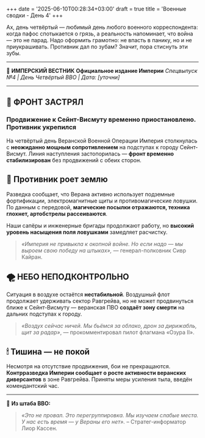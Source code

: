 +++
date = '2025-06-10T00:28:34+03:00'
draft = true
title = 'Военные сводки - День 4'
+++

Ах, день четвёртый — любимый день любого военного корреспондента: когда пафос спотыкается о грязь, а реальность напоминает, что война — это не парад. Надо оформить грамотно: не впасть в панику, но и не приукрашивать. Противник дал по зубам? Значит, пора стиснуть эти зубы.

---

📜 **ИМПЕРСКИЙ ВЕСТНИК**
**Официальное издание Империи**
*Спецвыпуск №4 | День Четвёртый ВВО | Дата: \[уточни]*

---

## 🛑 **ФРОНТ ЗАСТРЯЛ**

### Продвижение к Сейнт-Висмуту временно приостановлено. Противник укрепился

На четвёртый день Веранской Военной Операции Империя столкнулась с **неожиданно мощным сопротивлением** на подступах к городу Сейнт-Висмут. Линия наступления застопорилась — **фронт временно стабилизирован** без продвижений с обеих сторон.

## 🧱 **Противник роет землю**

Разведка сообщает, что Верана активно использует подземные фортификации, электромагнитные щиты и противомагические ловушки. По данным с передовой, **магические посылки отражаются, техника глохнет, артобстрелы рассеиваются**.

Наши сапёры и инженерные бригады продолжают работу, но **высокий уровень насыщения поля ловушками** замедляет расчистку.

> *«Империя не привыкла к окопной войне. Но если надо — мы выроем свою победу на штыках»,*
> — генерал-полковник Сивр Кайран.

## 🌪 **НЕБО НЕПОДКОНТРОЛЬНО**

Ситуация в воздухе остаётся **нестабильной**. Воздушный флот продолжает удерживать сектор Равгрейва, но не может продвинуться ближе к Сейнт-Висмуту — веранская ПВО **создаёт зону смерти** на дальних подступах к городу.

> *«Воздух сейчас ничей. Мы бьёмся за облако, дрон за дирижабль, щит за радар»*,
> — прокомментировал пилот флагмана «Озура II».

## 🕯 **Тишина — не покой**

Несмотря на отсутствие продвижения, бои не прекращаются. **Контрразведка Империи сообщает о росте активности веранских диверсантов** в зоне Равгрейва. Приняты меры усиления тыла, введён комендантский час.

---

📌 **Из штаба ВВО:**

> *«Это не провал. Это перегруппировка. Мы изучаем слабые места. У нас есть время — у Вераны его нет».*
> – Стратег-информатор Лиор Кассен.
